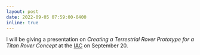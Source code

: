 ```yaml
---
layout: post
date: 2022-09-05 07:59:00-0400
inline: true
---
```


I will be giving a presentation on *Creating a Terrestrial Rover Prototype for a Titan Rover Concept* at the [IAC](https://iac2022.org/) on September 20.

